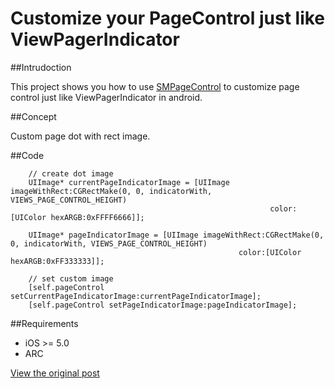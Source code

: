 Customize your PageControl just like ViewPagerIndicator
=========
##Intrudoction

This project shows you how to use [SMPageControl](https://github.com/Spaceman-Labs/SMPageControl) to customize page control just like ViewPagerIndicator in android.

##Concept

Custom page dot with rect image.

##Code

```objc
    // create dot image
    UIImage* currentPageIndicatorImage = [UIImage imageWithRect:CGRectMake(0, 0, indicatorWith, VIEWS_PAGE_CONTROL_HEIGHT)
                                                          color:[UIColor hexARGB:0xFFFF6666]];

    UIImage* pageIndicatorImage = [UIImage imageWithRect:CGRectMake(0, 0, indicatorWith, VIEWS_PAGE_CONTROL_HEIGHT)
                                                   color:[UIColor hexARGB:0xFF333333]];

    // set custom image                                                   
    [self.pageControl setCurrentPageIndicatorImage:currentPageIndicatorImage];
    [self.pageControl setPageIndicatorImage:pageIndicatorImage];
```

##Requirements
* iOS >= 5.0
* ARC

[View the original post](http://ch89-8-blog.logdown.com/blog/2014/01/31/customize-your-pagecontrol/)